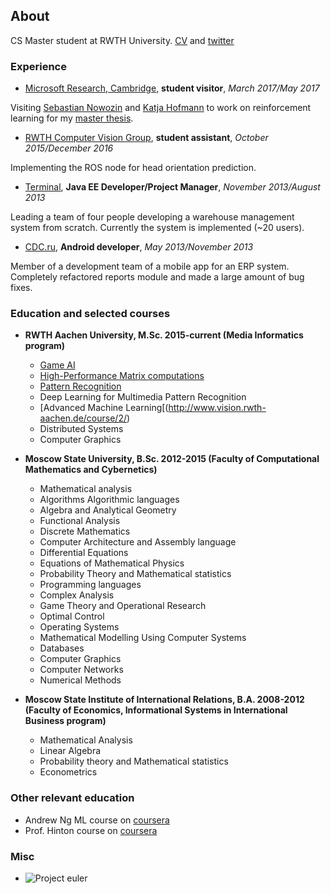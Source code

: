 ## About

CS Master student at RWTH University. [CV](https://dl.dropboxusercontent.com/u/23750836/cv.pdf) and [twitter](https://twitter.com/y0b1byte)

### Experience

* [Microsoft Research, Cambridge](https://www.microsoft.com/en-us/research/lab/microsoft-research-cambridge/), **student visitor**, *March 2017/May 2017*

Visiting [Sebastian Nowozin](https://www.microsoft.com/en-us/research/people/senowozi/) and [Katja Hofmann](https://www.microsoft.com/en-us/research/people/kahofman/) to work on reinforcement learning for my [master thesis](http://atarigrandchallenge.com/about).

* [RWTH Computer Vision Group](http://vision.rwth-aachen.de/), **student assistant**, *October 2015/December 2016*

Implementing the ROS node for head orientation prediction.

* [Terminal](https://www.terminalwms.ru/), **Java EE Developer/Project Manager**, *November 2013/August 2013*

Leading a team of four people developing a warehouse management system from scratch. Currently the system is implemented (~20 users).

* [CDC.ru](http://www.cdc.ru/), **Android developer**, *May 2013/November 2013*

Member of a development team of a mobile app for an ERP system. Completely refactored reports module and made a large 
amount of bug fixes.

### Education and selected courses

* **RWTH Aachen University, M.Sc. 2015-current (Media Informatics program)**
    * [Game AI](https://sites.google.com/site/bitgameai/)
    * [High-Performance Matrix computations](http://hpac.rwth-aachen.de/teaching/hpmc-16/)
    * [Pattern Recognition](https://sites.google.com/site/bitpatternrecognition/)
    * Deep Learning for Multimedia Pattern Recognition
    * [Advanced Machine Learning[(http://www.vision.rwth-aachen.de/course/2/)
    * Distributed Systems
    * Computer Graphics
  
* **Moscow State University, B.Sc. 2012-2015 (Faculty of Computational Mathematics and Cybernetics)**
    * Mathematical analysis
    * Algorithms Algorithmic languages
    * Algebra and Analytical Geometry
    * Functional Analysis
    * Discrete Mathematics
    * Computer Architecture and Assembly language
    * Differential Equations
    * Equations of Mathematical Physics
    * Probability Theory and Mathematical statistics
    * Programming languages
    * Complex Analysis
    * Game Theory and Operational Research
    * Optimal Control
    * Operating Systems
    * Mathematical Modelling Using Computer Systems
    * Databases
    * Computer Graphics
    * Computer Networks
    * Numerical Methods
    
* **Moscow State Institute of International Relations, B.A. 2008-2012 (Faculty of Economics, Informational Systems in International Business program)**
    * Mathematical Analysis
    * Linear Algebra
    * Probability theory and Mathematical statistics
    * Econometrics
    
### Other relevant education

* Andrew Ng ML course on [coursera](https://www.coursera.org/learn/machine-learning/)
* Prof. Hinton course on [coursera](https://www.coursera.org/course/neuralnets)

### Misc
* ![Project euler](https://projecteuler.net/profile/yobibyte.png "proj euler stats")
